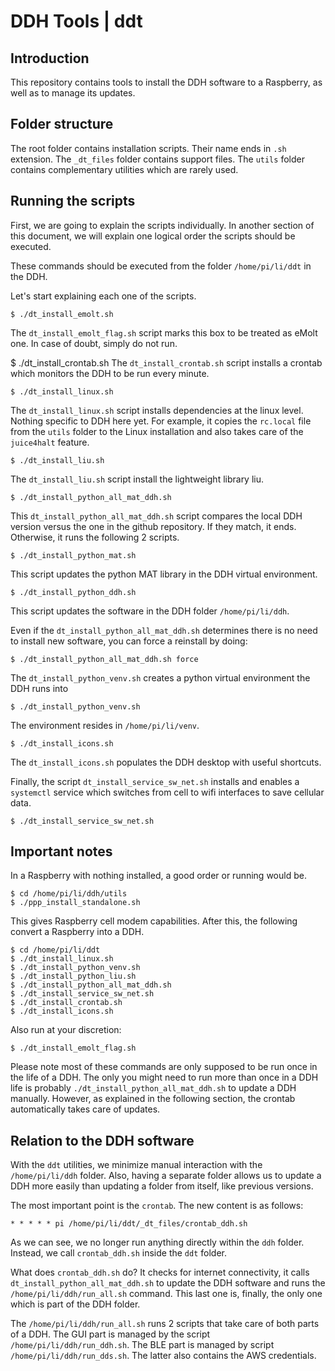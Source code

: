 # DDH Tools | ddt

## Introduction
This repository contains tools to install the DDH software to a Raspberry, as well as to manage its updates.

## Folder structure

The root folder contains installation scripts. 
Their name ends in `.sh` extension. 
The ``_dt_files`` folder contains support files. 
The ``utils`` folder contains complementary utilities which are rarely used.

## Running the scripts
First, we are going to explain the scripts individually. In another section of this document, we will explain one logical order the scripts should be executed. 

These commands should be executed from the folder ``/home/pi/li/ddt`` in the DDH.

Let's start explaining each one of the scripts.


```console
$ ./dt_install_emolt.sh
```

The ``dt_install_emolt_flag.sh`` script marks this box to be treated as eMolt one. In case of doubt, simply do not run.

$ ./dt_install_crontab.sh
The ``dt_install_crontab.sh`` script installs a crontab which monitors the DDH to be run every minute.


```console
$ ./dt_install_linux.sh
```


The ``dt_install_linux.sh`` script installs dependencies at the linux level. 
Nothing specific to DDH here yet. 
For example, it copies the ``rc.local`` file from the ``utils`` folder to the
Linux installation and also takes care of the ``juice4halt`` feature.


```console
$ ./dt_install_liu.sh
```


The ``dt_install_liu.sh`` script install the lightweight library liu.


```console
$ ./dt_install_python_all_mat_ddh.sh
```

This ``dt_install_python_all_mat_ddh.sh`` script compares the local DDH version versus the one in the github repository. If they match, it ends. Otherwise, it runs the following 2 scripts.


```console
$ ./dt_install_python_mat.sh
```


This script updates the python MAT library in the DDH virtual environment.


```console
$ ./dt_install_python_ddh.sh
```


This script updates the software in the DDH folder ``/home/pi/li/ddh``.

Even if the ``dt_install_python_all_mat_ddh.sh`` determines there is no need to install new software, you can force a reinstall by doing:


```console
$ ./dt_install_python_all_mat_ddh.sh force
```


The ``dt_install_python_venv.sh`` creates a python virtual environment the DDH runs into


```console
$ ./dt_install_python_venv.sh
```


The environment resides in ``/home/pi/li/venv``.


```console
$ ./dt_install_icons.sh
```
The ``dt_install_icons.sh`` populates the DDH desktop with useful shortcuts.


Finally, the script ``dt_install_service_sw_net.sh`` installs and enables a ``systemctl`` service which switches from cell to wifi interfaces to save cellular data.

 
```console
$ ./dt_install_service_sw_net.sh
```


## Important notes
In a Raspberry with nothing installed, a good order or running would be.


```console
$ cd /home/pi/li/ddh/utils
$ ./ppp_install_standalone.sh
```


This gives Raspberry cell modem capabilities. After this, the following convert a Raspberry into a DDH.


```console
$ cd /home/pi/li/ddt
$ ./dt_install_linux.sh
$ ./dt_install_python_venv.sh
$ ./dt_install_python_liu.sh
$ ./dt_install_python_all_mat_ddh.sh
$ ./dt_install_service_sw_net.sh
$ ./dt_install_crontab.sh
$ ./dt_install_icons.sh
```


Also run at your discretion:


```console
$ ./dt_install_emolt_flag.sh
```



Please note most of these commands are only supposed to be run once in the life of a DDH. The only  you might need to run more than once in a DDH life is probably ``./dt_install_python_all_mat_ddh.sh`` to update a DDH manually. However, as explained in the following section, the crontab automatically takes care of updates.

## Relation to the DDH software
With the ``ddt`` utilities, we minimize manual interaction with the ``/home/pi/li/ddh`` folder. Also, having a separate folder allows us to update a DDH more easily than updating a folder from itself, like previous versions.

The most important point is the ``crontab``. The new  content is as follows:
```
* * * * * pi /home/pi/li/ddt/_dt_files/crontab_ddh.sh
```
As we can see, we no longer run anything directly within the ``ddh`` folder. Instead, we call ``crontab_ddh.sh`` inside the ``ddt`` folder. 

What does ``crontab_ddh.sh`` do? It checks for internet connectivity, it calls ``dt_install_python_all_mat_ddh.sh`` to update the DDH software and runs the ``/home/pi/li/ddh/run_all.sh`` command. This last one is, finally, the only one which is part of the DDH folder.

The ``/home/pi/li/ddh/run_all.sh`` runs 2 scripts that take care of both parts of a DDH. The GUI part is managed by the script ``/home/pi/li/ddh/run_ddh.sh``. The BLE part is managed by script ``/home/pi/li/ddh/run_dds.sh``. The latter also contains the AWS credentials.


